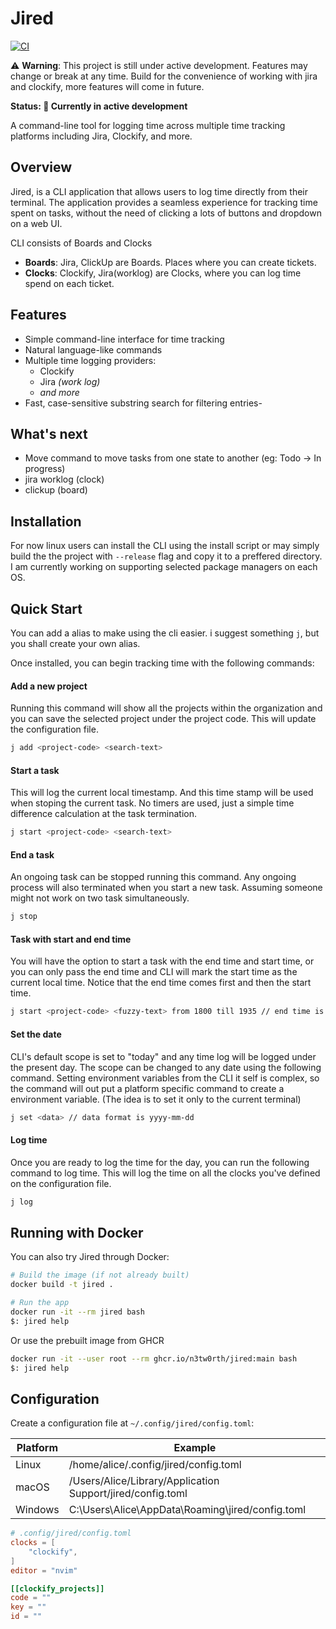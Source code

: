 # Jired

[![CI](https://github.com/n3tw0rth/jired/actions/workflows/ci.yml/badge.svg)](https://github.com/n3tw0rth/jired/actions/workflows/ci.yml)

⚠️ **Warning**: This project is still under active development. Features may change or break at any time. Build for the convenience of working with jira and clockify, more features will come in future.

**Status: 🚧 Currently in active development**

A command-line tool for logging time across multiple time tracking platforms including Jira, Clockify, and more.

## Overview

Jired, is a CLI application that allows users to log time directly from their terminal. The application provides a seamless experience for tracking time spent on tasks, without the need of clicking a lots of buttons and dropdown on a web UI.


CLI consists of Boards and Clocks
- __Boards__: Jira, ClickUp are Boards. Places where you can create tickets.
- __Clocks__: Clockify, Jira(worklog) are Clocks, where you can log time spend on each ticket.


## Features

- Simple command-line interface for time tracking
- Natural language-like commands
- Multiple time logging providers:
  - Clockify
  - Jira _(work log)_
  - _and more_
- Fast, case-sensitive substring search for filtering entries- 

## What's next

- Move command to move tasks from one state to another (eg: Todo -> In progress)
- jira worklog (clock)
- clickup (board)

## Installation
For now linux users can install the CLI using the install script or may simply build the the project with `--release` flag and copy it to a preffered directory. I am currently working on supporting selected package managers on each OS.


## Quick Start

You can add a alias to make using the cli easier. i suggest something `j`, but you shall create your own alias.

Once installed, you can begin tracking time with the following commands:


#### Add a new project
Running this command will show all the projects within the organization and you can save the selected project under the project code. This will update the configuration file.
```bash
j add <project-code> <search-text>
```

#### Start a task
This will log the current local timestamp. And this time stamp will be used when stoping the current task. No timers are used, just a simple time difference calculation at the task termination. 
```bash
j start <project-code> <search-text>
```

#### End a task
An ongoing task can be stopped running this command. Any ongoing process will also terminated when you start a new task. Assuming someone might not work on two task simultaneously.
```bash
j stop
```

#### Task with start and end time
You will have the option to start a task with the end time and start time, or you can only pass the end time and CLI will mark the start time as the current local time. Notice that the end time comes first and then the start time. 
```bash
j start <project-code> <fuzzy-text> from 1800 till 1935 // end time is 07:35 PM
```

#### Set the date
CLI's default scope is set to "today" and any time log will be logged under the present day. The scope can be changed to any date using the following command. Setting environment variables from the CLI it self is complex, so the command will out put a platform specific command to create a environment variable. (The idea is to set it only to the current terminal)
```bash
j set <data> // data format is yyyy-mm-dd
```

#### Log time
Once you are ready to log the time for the day, you can run the following command to log time. This will log the time on all the clocks you've defined on the configuration file. 
```bash
j log
```


## Running with Docker

You can also try Jired through Docker:

```bash
# Build the image (if not already built)
docker build -t jired .

# Run the app
docker run -it --rm jired bash
$: jired help
```

Or use the prebuilt image from GHCR

```bash
docker run -it --user root --rm ghcr.io/n3tw0rth/jired:main bash
$: jired help
```

## Configuration

Create a configuration file at `~/.config/jired/config.toml`:

 |Platform |  Example                                                    |
 | ------- |  ----------------------------------------                   |
 | Linux   |  /home/alice/.config/jired/config.toml                      |
 | macOS   |  /Users/Alice/Library/Application Support/jired/config.toml |
 | Windows |  C:\Users\Alice\AppData\Roaming\jired/config.toml           |

```toml
# .config/jired/config.toml
clocks = [
    "clockify",
]
editor = "nvim"

[[clockify_projects]]
code = ""
key = ""
id = ""
            
```

